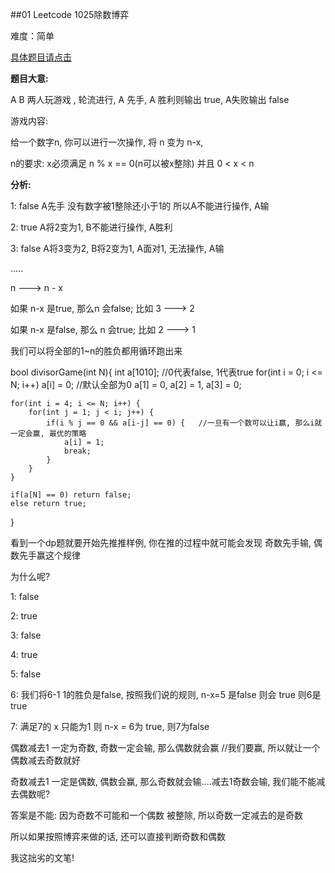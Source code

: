 
##01 Leetcode 1025除数博弈

难度：简单

[具体题目请点击](https://leetcode-cn.com/problems/divisor-game/)

**题目大意:**

A B 两人玩游戏 , 轮流进行, A 先手, A 胜利则输出 true, A失败输出 false

游戏内容:

给一个数字n, 你可以进行一次操作,  将 n 变为 n-x, 

n的要求: x必须满足 n % x == 0(n可以被x整除) 并且  0 < x < n

 

**分析:**

1:  false   A先手 没有数字被1整除还小于1的 所以A不能进行操作, A输

2: true   A将2变为1, B不能进行操作, A胜利

3: false  A将3变为2, B将2变为1, A面对1, 无法操作, A输

.....

n --->  n - x   

如果 n-x 是true, 那么n 会false;   比如 3 ---> 2

如果 n-x 是false, 那么 n 会true; 比如 2 ---> 1 

 

我们可以将全部的1~n的胜负都用循环跑出来

bool divisorGame(int N){
    int a[1010];  //0代表false, 1代表true
    for(int i = 0; i <= N; i++) a[i] = 0;  //默认全部为0
    a[1] = 0, a[2] = 1, a[3] = 0;

    for(int i = 4; i <= N; i++) {    
        for(int j = 1; j < i; j++) {
            if(i % j == 0 && a[i-j] == 0) {   //一旦有一个数可以让i赢, 那么i就一定会赢, 最优的策略   
                a[i] = 1;
                break;
            }
        }
    }

    if(a[N] == 0) return false;       
    else return true;
}

 

看到一个dp题就要开始先推推样例, 你在推的过程中就可能会发现 奇数先手输, 偶数先手赢这个规律

为什么呢?

1: false

2: true

3: false

4: true

5: false

6: 我们将6-1   1的胜负是false, 按照我们说的规则, n-x=5 是false 则会 true    则6是true   

7: 满足7的 x 只能为1  则 n-x = 6为 true, 则7为false

 

偶数减去1 一定为奇数, 奇数一定会输, 那么偶数就会赢   //我们要赢, 所以就让一个偶数减去奇数就好

奇数减去1 一定是偶数, 偶数会赢, 那么奇数就会输....减去1奇数会输, 我们能不能减去偶数呢?       

答案是不能:  因为奇数不可能和一个偶数 被整除, 所以奇数一定减去的是奇数

 

所以如果按照博弈来做的话, 还可以直接判断奇数和偶数



我这拙劣的文笔!
 

 
